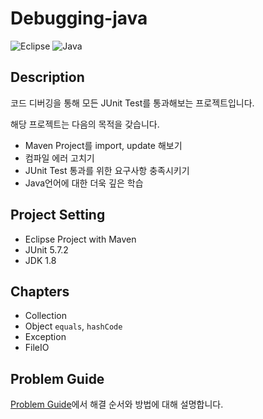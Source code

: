 # Debugging-java

![Eclipse](https://img.shields.io/badge/Eclipse-FE7A16.svg?style=for-the-badge&logo=Eclipse&logoColor=white)
![Java](https://img.shields.io/badge/java-%23ED8B00.svg?style=for-the-badge&logo=openjdk&logoColor=white)

## Description

코드 디버깅을 통해 모든 JUnit Test를 통과해보는 프로젝트입니다.

해당 프로젝트는 다음의 목적을 갖습니다.
- Maven Project를 import, update 해보기
- 컴파일 에러 고치기
- JUnit Test 통과를 위한 요구사항 충족시키기
- Java언어에 대한 더욱 깊은 학습

## Project Setting

- Eclipse Project with Maven
- JUnit 5.7.2
- JDK 1.8

## Chapters

- Collection
- Object `equals`, `hashCode`
- Exception
- FileIO

## Problem Guide

[Problem Guide](https://github.com/Kotlin-Android-Study-with-SSAFY/Debugging-java/wiki)에서 해결 순서와 방법에 대해 설명합니다.

